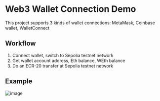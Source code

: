 # Web3 Wallet Connection Demo

This project supports 3 kinds of wallet connections: MetaMask, Coinbase wallet, WalletConnect

## Workflow

1. Connect wallet, switch to Sepolia testnet network
2. Get wallet account address, Eth balance, WEth balance
3. Do an ECR-20 transfer at Sepolia testnet network

## Example

![image](https://github.com/user-attachments/assets/ef5c2b75-f7eb-40a7-8182-d5ad25cc11c2)

